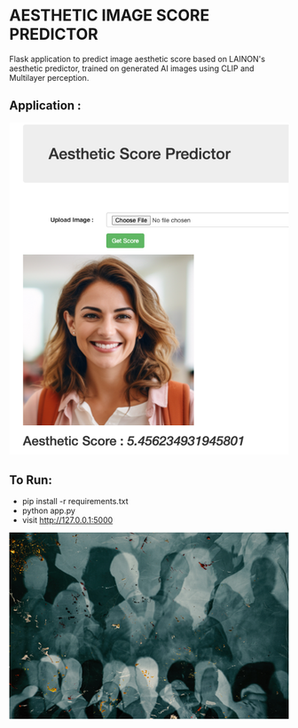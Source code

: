 # AESTHETIC IMAGE SCORE PREDICTOR

<p> Flask application to predict image aesthetic score based on LAINON's aesthetic predictor, trained on generated AI images using CLIP and Multilayer perception. </p>

## Application :

![image info](https://github.com/abhinine4/aesthetic_score_predictor/blob/main/static/app_sc.png)

## To Run:
- pip install -r requirements.txt
- python app.py
- visit http://127.0.0.1:5000

![image info](https://github.com/abhinine4/aesthetic_score_predictor/blob/main/static/unsplash_bg.jpg)
